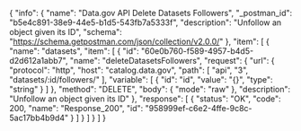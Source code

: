 {
  "info": {
    "name": "Data.gov API Delete Datasets  Followers",
    "_postman_id": "b5e4c891-38e9-44e5-b1d5-543fb7a5333f",
    "description": "Unfollow an object given its ID",
    "schema": "https://schema.getpostman.com/json/collection/v2.0.0/"
  },
  "item": [
    {
      "name": "datasets",
      "item": [
        {
          "id": "60e0b760-f589-4957-b4d5-d2d612a1abb7",
          "name": "deleteDatasetsFollowers",
          "request": {
            "url": {
              "protocol": "http",
              "host": "catalog.data.gov",
              "path": [
                "api",
                "3",
                "datasets/:id/followers/"
              ],
              "variable": [
                {
                  "id": "id",
                  "value": "{}",
                  "type": "string"
                }
              ]
            },
            "method": "DELETE",
            "body": {
              "mode": "raw"
            },
            "description": "Unfollow an object given its ID"
          },
          "response": [
            {
              "status": "OK",
              "code": 200,
              "name": "Response_200",
              "id": "958999ef-c6e2-4ffe-9c8c-5ac17bb4b9d4"
            }
          ]
        }
      ]
    }
  ]
}